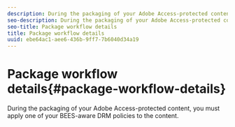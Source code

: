 ```yaml
---
description: During the packaging of your Adobe Access-protected content, you must apply one of your BEES-aware DRM policies to the content.
seo-description: During the packaging of your Adobe Access-protected content, you must apply one of your BEES-aware DRM policies to the content.
seo-title: Package workflow details
title: Package workflow details
uuid: ebe64ac1-aee6-436b-9ff7-7b6040d34a19
---
```


# Package workflow details{#package-workflow-details}

During the packaging of your Adobe Access-protected content, you must apply one of your BEES-aware DRM policies to the content.


